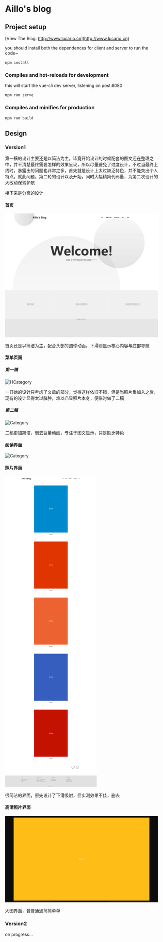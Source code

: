 # Aillo's blog

## Project setup

[View The Blog: http://www.lucario.cn](http://www.lucario.cn)

you should install both the dependences for client and server to run the code~

``` bash
npm install
```

### Compiles and hot-reloads for development

this will start the vue-cli dev server, listening on post:8080

``` bash
npm run serve
```

### Compiles and minifies for production

``` bash
npm run build
```

## Design

### Version1

第一稿的设计主要还是以简洁为主，毕竟开始设计的时候配套的图文还在整理之中，并不清楚最终需要怎样的效果呈现，所以尽量避免了过度设计，不过当最终上线时，暴露出的问题也非常之多，首先就是设计上太过缺乏特色，并不能突出个人特点，就此问题，第二轮的设计以及开始，同时大幅精简代码量，为第二次设计的大改动保驾护航

接下来是分页的设计

#### 首页

![Homeoage](https://github.com/KevinLEEEEEEE/AilloBlog/blob/master/doc/v1/homepage.png)

首页还是以简洁为主，配合头部的圆球动画，下滑则显示核心内容与底部导航

#### 菜单页面

##### 第一稿

![HCategory](https://github.com/KevinLEEEEEEE/AilloBlog/blob/master/doc/v1/category1.png)

一开始的设计只考虑了文章的部分，觉得这样依旧不错，但是当照片集加入之后，现有的设计显得太过臃肿，难以凸显照片本身，便临时做了二稿

##### 第二稿

![Category](https://github.com/KevinLEEEEEEE/AilloBlog/blob/master/doc/v1/category1.png)

二稿更加简洁，删去巨量动画，专注于图文显示，只是缺乏特色

#### 阅读界面

![Category](https://github.com/KevinLEEEEEEE/AilloBlog/blob/master/doc/v1/reader.png)

#### 照片界面

![Category](https://github.com/KevinLEEEEEEE/AilloBlog/blob/master/doc/v1/viewer.png)

很简洁的界面，原先设计了下滑吸附，但实测效果不佳，删去

#### 高清照片界面

![Category](https://github.com/KevinLEEEEEEE/AilloBlog/blob/master/doc/v1/viewer_hd.png)

大图界面，普普通通简简单单

### Version2

on progress...
